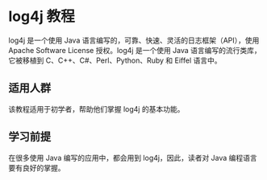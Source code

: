 # log4j 教程

log4j 是一个使用 Java 语言编写的，可靠、快速、灵活的日志框架（API），使用 Apache Software License 授权。log4j 是一个使用 Java 语言编写的流行类库，它被移植到 C、C++、C#、Perl、Python、Ruby 和 Eiffel 语言中。

## 适用人群

该教程适用于初学者，帮助他们掌握 log4j 的基本功能。

## 学习前提

在很多使用 Java 编写的应用中，都会用到 log4j，因此，读者对 Java 编程语言要有良好的掌握。